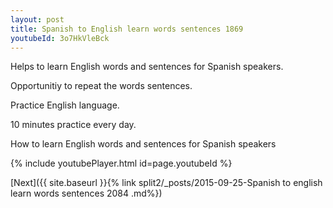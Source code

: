 ```yaml
---
layout: post
title: Spanish to English learn words sentences 1869 
youtubeId: 3o7HkVleBck
---
```

 
 
Helps to learn English words and sentences for Spanish speakers.

Opportunitiy to repeat the words sentences. 

Practice English language. 
 
10 minutes practice every day. 
 
How to learn English words and sentences for Spanish speakers 
 
{% include youtubePlayer.html id=page.youtubeId %}
 
 
[Next]({{ site.baseurl }}{% link  split2/_posts/2015-09-25-Spanish to english learn words sentences 2084 .md%})
 
